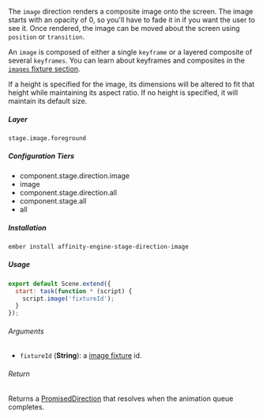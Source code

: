 The `image` direction renders a composite image onto the screen. The image starts with an opacity of 0, so you'll have to fade it in if you want the user to see it. Once rendered, the image can be moved about the screen using `position` or `transition`.

An `image` is composed of either a single `keyframe` or a layered composite of several `keyframes`. You can learn about keyframes and composites in the [`images` fixture section](#/api/stage/fixtures/images).

If a height is specified for the image, its dimensions will be altered to fit that height while maintaining its aspect ratio. If no height is specified, it will maintain its default size.

##### Layer

`stage.image.foreground`

##### Configuration Tiers

* component.stage.direction.image
* image
* component.stage.direction.all
* component.stage.all
* all

##### Installation

```bash
ember install affinity-engine-stage-direction-image
```

##### Usage

```js
export default Scene.extend({
  start: task(function * (script) {
    script.image('fixtureId');
  }
});
```

###### Arguments

* `fixtureId` (**String**): a [image fixture](#/api/engine/fixtures/images) id.

###### Return

Returns a [PromisedDirection](#/api/stage/directions#promised_direction) that resolves when the animation queue completes.
